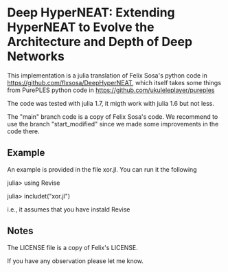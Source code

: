 #  Deep HyperNEAT: Extending HyperNEAT to Evolve the Architecture and Depth of Deep Networks

This implementation is a julia translation of Felix Sosa's python code in https://github.com/flxsosa/DeepHyperNEAT,
which itself takes some things from PurePLES python code in https://github.com/ukuleleplayer/pureples

The code was tested with julia 1.7, it migth work with julia 1.6 but not less. 

The "main" branch code is a copy of Felix Sosa's code. We recommend to use the branch "start_modified" since we made some improvements in the code there.

## Example

An example is provided in the file xor.jl. You can run it the following

julia> using Revise

julia> includet("xor.jl")

i.e., it assumes that you have instald Revise 

## Notes

The LICENSE file is a copy of Felix's LICENSE.

If you have any observation please let me know.
